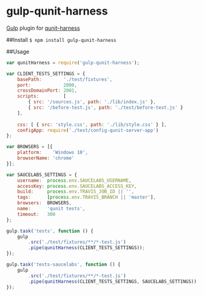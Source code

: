 # gulp-qunit-harness

[Gulp](https://github.com/gulpjs/gulp) plugin for [qunit-harness](https://github.com/AlexanderMoskovkin/qunit-harness)

##Install
`$ npm install gulp-qunit-harness`

##Usage
```js
var qunitHarness = require('gulp-qunit-harness');

var CLIENT_TESTS_SETTINGS = {
    basePath:        './test/fixtures',
    port:            2000,
    crossDomainPort: 2001,
    scripts:         [
        { src: '/sources.js', path: './lib/index.js' },
        { src: '/before-test.js', path: './test/before-test.js' }
    ],
    
    css: [ { src: 'style.css', path: './lib/style.css' } ],
    configApp: require('./test/config-qunit-server-app')
};

var BROWSERS = [{
    platform:    'Windows 10',
    browserName: 'chrome'
}];

var SAUCELABS_SETTINGS = {
    username:  process.env.SAUCELABS_USERNAME,
    accessKey: process.env.SAUCELABS_ACCESS_KEY,
    build:     process.env.TRAVIS_JOB_ID || '',
    tags:      [process.env.TRAVIS_BRANCH || 'master'],
    browsers:  BROWSERS,
    name:      'qunit tests',
    timeout:   300
};

gulp.task('tests', function () {
    gulp
        .src('./test/fixtures/**/*-test.js')
        .pipe(qunitHarness(CLIENT_TESTS_SETTINGS));
});

gulp.task('tests-saucelabs', function () {
    gulp
        .src('./test/fixtures/**/*-test.js')
        .pipe(qunitHarness(CLIENT_TESTS_SETTINGS, SAUCELABS_SETTINGS));
});

```
